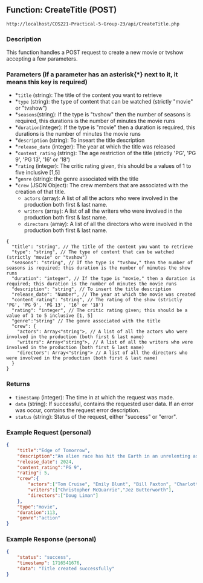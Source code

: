 ## Function: CreateTitle (POST)

```uri
http://localhost/COS221-Practical-5-Group-23/api/CreateTitle.php
```

### Description

This function handles a POST request to create a new movie or tvshow accepting a few parameters. 

### Parameters (if a parameter has an asterisk{*} next to it, it means this key is required)

- *`title` (string): The title of the content you want to retrieve
- *`type` (string): the type of content that can be watched (strictly "movie" or "tvshow")
- *`seasons`(string): If the type is "tvshow" then the number of seasons is required, this durations is the number of minutes the movie runs
- *`duration`(integer): If the type is "movie" then a duration is required, this durations is the number of minutes the movie runs
- *`description` (string): To inseart the title description
- *`release_date` (integer): The year at which the title was released
- *`content_rating` (string): The age restriction of the title (strictly 'PG', 'PG 9', 'PG 13', '16' or '18')
- *`rating` (integer): The critic rating given, this should be a values of 1 to five inclusive [1,5]
- *`genre` (string): the genre associated with the title
- *`crew` (JSON Object): The crew members that are associated with the creation of that title.
  - `actors` (array): A list of all the actors who were involved in the production both first & last name.
  - `writers` (array): A list of all the writers who were involved in the production both first & last name.
  - `directors` (array): A list of all the directors who were involved in the production both first & last name.

```json5
{
  "title": "string", // The title of the content you want to retrieve
  "type": "string", // The type of content that can be watched (strictly "movie" or "tvshow")
  "seasons": "string", // If the type is "tvshow," then the number of seasons is required; this duration is the number of minutes the show runs
  "duration": "integer", // If the type is "movie," then a duration is required; this duration is the number of minutes the movie runs
  "description": "string", // To insert the title description
  "release_date": "Number", // The year at which the movie was created
  "content_rating": "string", // The rating of the show (strictly 'PG', 'PG 9', 'PG 13', '16' or '18')
  "rating": "integer", // The critic rating given; this should be a value of 1 to 5 inclusive [1, 5]
  "genre":"string" // The genre associated with the title
  "crew": {
    "actors": Array<"string">, // A list of all the actors who were involved in the production (both first & last name)
    "writers": Array<"string">, // A list of all the writers who were involved in the production (both first & last name)
    "directors": Array<"string"> // A list of all the directors who were involved in the production (both first & last name)
  }
}
```

### Returns

- `timestamp` (integer): The time in at which the request was made.
- `data` (string): If successful, contains the requested user data. If an error was occur, contains the request error description.
- `status` (string): Status of the request, either "success" or "error".

### Example Request (personal)

```json
{
    "title":"Edge of Tomorrow",
    "description":"An alien race has hit the Earth in an unrelenting assault, unbeatable by any military unit in the world. Major William Cage (Cruise) is an officer who has never seen a day of combat when he is unceremoniously dropped into what amounts to a suicide mission. Killed within minutes, Cage now finds himself inexplicably thrown into a time loop-forcing him to live out the same brutal combat over and over, fighting and dying again...and again. But with each battle, Cage becomes able to engage the adversaries with increasing skill, alongside Special Forces warrior Rita Vrataski (Blunt).",
    "release_date": 2024,
    "content_rating":"PG 9",
    "rating": 5,
    "crew":{
        "actors":["Tom Cruise", "Emily Blunt", "Bill Paxton", "Charlotte Riley"],
        "writers":["Christopher McQuarrie","Jez Butterworth"],
        "directors":["Doug Liman"]
    },
    "type":"movie",
    "duration":113,
    "genre":"action"
}
```

### Example Response (personal)

```json
{
    "status": "success",
    "timestamp": 1716541676,
    "data": "Title created successfully"
}
```
